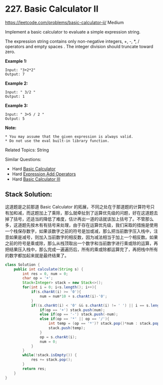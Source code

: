 # 227. Basic Calculator II
<https://leetcode.com/problems/basic-calculator-ii/>
Medium

Implement a basic calculator to evaluate a simple expression string.

The expression string contains only non-negative integers, +, -, *, / operators and empty spaces . The integer division should truncate toward zero.

**Example 1:**

    Input: "3+2*2"
    Output: 7

**Example 2:**

    Input: " 3/2 "
    Output: 1

**Example 3:**

    Input: " 3+5 / 2 "
    Output: 5

**Note:**

    * You may assume that the given expression is always valid.
    * Do not use the eval built-in library function.

Related Topics: String

Similar Questions: 
* Hard [Basic Calculator](https://leetcode.com/problems/basic-calculator/)
* Hard [Expression Add Operators](https://leetcode.com/problems/expression-add-operators/)
* Hard [Basic Calculator III](https://leetcode.com/problems/basic-calculator-iii/)


## Stack Solution: 
这道题是之前那道 Basic Calculator 的拓展，不同之处在于那道题的计算符号只有加和减，而这题加上了乘除，那么就牵扯到了运算优先级的问题，好在这道题去掉了括号，还适当的降低了难度，估计再出一道的话就该加上括号了。不管那么多，这道题先按木有有括号来处理，由于存在运算优先级，我们采取的措施是使用一个栈保存数字，如果该数字之前的符号是加或减，那么把当前数字压入栈中，注意如果是减号，则加入当前数字的相反数，因为减法相当于加上一个相反数。如果之前的符号是乘或除，那么从栈顶取出一个数字和当前数字进行乘或除的运算，再把结果压入栈中，那么完成一遍遍历后，所有的乘或除都运算完了，再把栈中所有的数字都加起来就是最终结果了。

```java
class Solution {
    public int calculate(String s) {
        int res = 0, num = 0;
        char op = '+';
        Stack<Integer> stack = new Stack<>();
        for(int i = 0; i<s.length(); i++){
            if(s.charAt(i) >= '0'){
                num = num*10 + s.charAt(i)-'0';
            }
            if((s.charAt(i) < '0' && s.charAt(i) != ' ') || i == s.length()-1){
                if(op == '+') stack.push(num);
                else if(op == '-') stack.push(-num);
                else if(op == '*' || op == '/'){
                    int temp = (op == '*')? stack.pop()*num : stack.pop()/num;
                    stack.push(temp);
                }
                op = s.charAt(i);
                num = 0;
            }
        }
        while(!stack.isEmpty()) {
            res += stack.pop();
        }
        return res;
    }
}
```